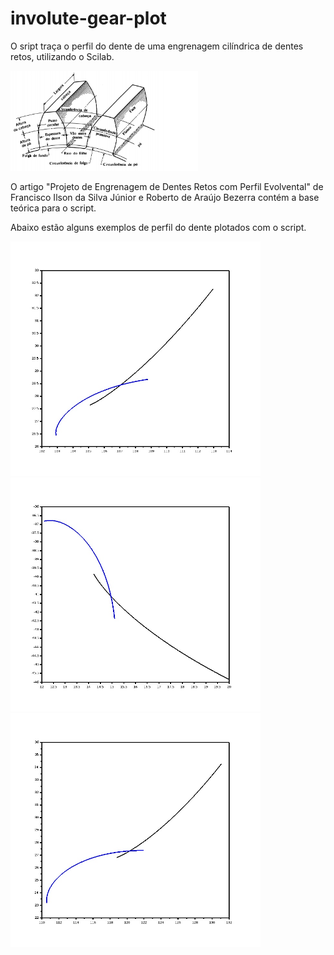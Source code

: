 # involute-gear-plot

O sript traça o perfil do dente de uma engrenagem cilíndrica de dentes retos, utilizando o Scilab.

<img src="/figures/fig.png" width="300"/>

O artigo "Projeto de Engrenagem de Dentes Retos com Perfil Evolvental" de Francisco Ilson da Silva Júnior e Roberto de Araújo Bezerra contém a base teórica para o script.

Abaixo estão alguns exemplos de perfil do dente plotados com o script.

<img src="/figures/fig1.jpg" width="400"/>

<img src="/figures/fig2.jpg" width="400"/>

<img src="/figures/fig3.jpg" width="400"/>